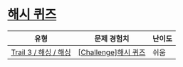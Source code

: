 # [해시 퀴즈](https://www.codetree.ai/trails/complete/curated-cards/challenge-hash-concept)

|유형|문제 경험치|난이도|
|---|---|---|
|[Trail 3 / 해싱 / 해싱](https://en.codetree.ai/trail-info/novice-high/)|[[Challenge]해시 퀴즈](https://en.codetree.ai/trails/complete/curated-cards/challenge-hash-concept/)|쉬움|


